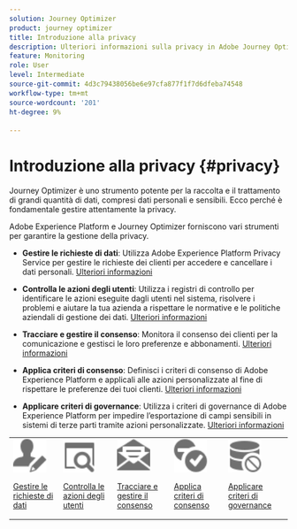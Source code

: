 ```yaml
---
solution: Journey Optimizer
product: journey optimizer
title: Introduzione alla privacy
description: Ulteriori informazioni sulla privacy in Adobe Journey Optimizer e Adobe Experience Platform.
feature: Monitoring
role: User
level: Intermediate
source-git-commit: 4d3c79438056be6e97cfa877f1f7d6dfeba74548
workflow-type: tm+mt
source-wordcount: '201'
ht-degree: 9%

---
```



# Introduzione alla privacy {#privacy}

Journey Optimizer è uno strumento potente per la raccolta e il trattamento di grandi quantità di dati, compresi dati personali e sensibili. Ecco perché è fondamentale gestire attentamente la privacy.

Adobe Experience Platform e Journey Optimizer forniscono vari strumenti per garantire la gestione della privacy.

* **Gestire le richieste di dati**: Utilizza Adobe Experience Platform Privacy Service per gestire le richieste dei clienti per accedere e cancellare i dati personali. [Ulteriori informazioni](requests.md)

* **Controlla le azioni degli utenti**: Utilizza i registri di controllo per identificare le azioni eseguite dagli utenti nel sistema, risolvere i problemi e aiutare la tua azienda a rispettare le normative e le politiche aziendali di gestione dei dati. [Ulteriori informazioni](audit-logs.md)

* **Tracciare e gestire il consenso**: Monitora il consenso dei clienti per la comunicazione e gestisci le loro preferenze e abbonamenti. [Ulteriori informazioni](opt-out.md)

* **Applica criteri di consenso**: Definisci i criteri di consenso di Adobe Experience Platform e applicali alle azioni personalizzate al fine di rispettare le preferenze dei tuoi clienti. [Ulteriori informazioni](../action/consent.md)

* **Applicare criteri di governance**: Utilizza i criteri di governance di Adobe Experience Platform per impedire l’esportazione di campi sensibili in sistemi di terze parti tramite azioni personalizzate. [Ulteriori informazioni](../action/action-privacy.md)

<table>
<tr>
<td><img src="../assets/do-not-localize/icon-privacy-request.svg" width="60px"><p><a href="requests.md">Gestire le richieste di dati</a></p></td>
<td><img src="../assets/do-not-localize/icon-privacy-audit.svg" width="60px"><p><a href="audit-logs.md">Controlla le azioni degli utenti</a></p></td>
<td><img src="../assets/do-not-localize/icon-privacy-optout.svg" width="60px"><p><a href="opt-out.md">Tracciare e gestire il consenso</a></p></td>
<td><img src="../assets/do-not-localize/icon-privacy-consent.svg" width="60px"><p><a href="../action/consent.md">Applica criteri di consenso</a></p></td>
<td><img src="../assets/do-not-localize/icon-privacy-governance.svg" width="60px"><p><a href="../action/action-privacy.md">Applicare criteri di governance</a></p></td>
</tr>
</table>
